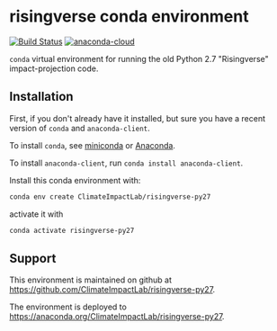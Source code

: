 # risingverse conda environment

[![Build Status](https://travis-ci.org/ClimateImpactLab/risingverse-py27.svg?branch=master)](https://travis-ci.org/ClimateImpactLab/risingverse-py27)
[![anaconda-cloud](https://anaconda.org/climateimpactlab/risingverse-py27/badges/version.svg)](https://anaconda.org/ClimateImpactLab/risingverse-py27)

`conda` virtual environment for running the old Python 2.7 "Risingverse" impact-projection code.


## Installation

First, if you don't already have it installed, but sure you have a recent version of `conda` and `anaconda-client`.

To install `conda`, see [miniconda](https://docs.conda.io/en/latest/miniconda.html) or [Anaconda](https://www.anaconda.com/distribution/).

To install `anaconda-client`, run `conda install anaconda-client`.

Install this conda environment with:

```bash
conda env create ClimateImpactLab/risingverse-py27
```

activate it with 

```bash
conda activate risingverse-py27
```

## Support

This environment is maintained on github at https://github.com/ClimateImpactLab/risingverse-py27.

The environment is deployed to https://anaconda.org/ClimateImpactLab/risingverse-py27.
